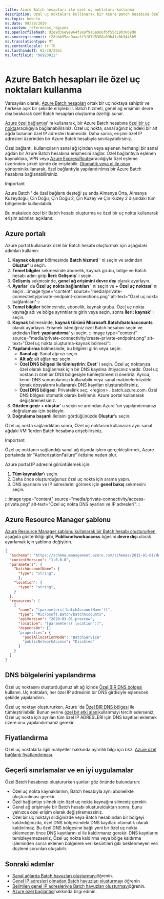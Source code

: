 ```yaml
---
title: Azure Batch hesapları ile özel uç noktaları kullanma
description: Özel uç noktaları kullanarak bir Azure Batch hesabına özel olarak nasıl bağlanacağınızı öğrenin.
ms.topic: how-to
ms.date: 09/28/2020
ms.custom: references_regions
ms.openlocfilehash: d2e9d36e9e964f2e9f9a5a986fbf55d19b3069d8
ms.sourcegitcommit: f28ebb95ae9aaaff3f87d8388a09b41e0b3445b5
ms.translationtype: MT
ms.contentlocale: tr-TR
ms.lasthandoff: 03/29/2021
ms.locfileid: "98920012"
---
```

# <a name="use-private-endpoints-with-azure-batch-accounts"></a>Azure Batch hesapları ile özel uç noktaları kullanma

Varsayılan olarak, [Azure Batch hesapları](accounts.md) ortak bir uç noktaya sahiptir ve herkese açık bir şekilde erişilebilir. Batch hizmeti, genel ağ erişimini devre dışı bırakarak özel Batch hesapları oluşturma özelliği sunar.

[Azure özel bağlantısı](../private-link/private-link-overview.md)' nı kullanarak, bir Azure Batch hesabına [özel bir uç nokta](../private-link/private-endpoint-overview.md)aracılığıyla bağlanabilirsiniz. Özel uç nokta, sanal ağınız içindeki bir alt ağda bulunan özel IP adresleri kümesidir. Daha sonra, erişimi özel IP adresleri üzerinden bir Azure Batch hesabıyla sınırlayabilirsiniz.

Özel bağlantı, kullanıcıların sanal ağ içinden veya eşlenen herhangi bir sanal ağdan bir Azure Batch hesabına erişmesini sağlar. Özel bağlantıyla eşlenen kaynaklara, VPN veya [Azure ExpressRoute](../expressroute/expressroute-introduction.md)aracılığıyla özel eşleme üzerinden şirket içinde de erişilebilir. [Otomatik veya el ile onay yöntemini](../private-link/private-endpoint-overview.md#access-to-a-private-link-resource-using-approval-workflow)kullanarak, özel bağlantıyla yapılandırılmış bir Azure Batch hesabına bağlanabilirsiniz.

> [!IMPORTANT]
> Azure Batch ' de özel bağlantı desteği şu anda Almanya Orta, Almanya Kuzeydoğu, Çin Doğu, Çin Doğu 2, Çin Kuzey ve Çin Kuzey 2 dışındaki tüm bölgelerde kullanılabilir.

Bu makalede özel bir Batch hesabı oluşturma ve özel bir uç nokta kullanarak erişim adımları açıklanır.

## <a name="azure-portal"></a>Azure portalı

Azure portal kullanarak özel bir Batch hesabı oluşturmak için aşağıdaki adımları kullanın:

1. **Kaynak oluştur** bölmesinde **Batch hizmeti** ' ni seçin ve ardından **Oluştur**' u seçin.
2. **Temel bilgiler** sekmesinde abonelik, kaynak grubu, bölge ve Batch hesabı adını girip **İleri: Gelişmiş**' i seçin.
3. **Gelişmiş** sekmesinde, **genel ağ erişimini** **devre dışı** olarak ayarlayın.
4. **Ayarlar**' da **Özel uç nokta bağlantıları** ' nı seçin ve **+ Özel uç noktası**' nı seçin
   :::image type="content" source="media/private-connectivity/private-endpoint-connections.png" alt-text="Özel uç nokta bağlantıları":::
5. **Temel bilgiler** bölmesinde, abonelik, kaynak grubu, Özel uç nokta kaynağı adı ve bölge ayrıntılarını girin veya seçin, sonra **İleri: kaynak**' ı seçin.
6. **Kaynak** bölmesinde, **kaynak türünü** **Microsoft.Batch/batchaccounts** olarak ayarlayın. Erişmek istediğiniz özel Batch hesabını seçin ve ardından **İleri: yapılandırma**' yı seçin.
   :::image type="content" source="media/private-connectivity/create-private-endpoint.png" alt-text="Özel uç nokta oluşturma-kaynak bölmesi":::
7. **Yapılandırma** bölmesinde, bu bilgileri girin veya seçin:
   - **Sanal ağ**: Sanal ağınızı seçin.
   - **Alt ağ**: alt ağlarınızı seçin.
   - **Özel DNS bölgesi Ile tümleştirin**: **Evet**' i seçin. Özel uç noktanıza özel olarak bağlanmak için bir DNS kaydına ihtiyacınız vardır. Özel uç noktanızı özel bir DNS bölgesiyle tümleştirmenizi öneririz. Ayrıca, kendi DNS sunucularınızı kullanabilir veya sanal makinelerinizdeki konak dosyalarını kullanarak DNS kayıtları oluşturabilirsiniz.
   - **Özel DNS bölgesi**: Privatelink seç. \<region\> . batch.azure.com. Özel DNS bölgesi otomatik olarak belirlenir. Azure portal kullanarak değiştiremezsiniz.
8. **Gözden geçir + oluştur**' u seçin ve ardından Azure 'un yapılandırmanızı doğrulaması için bekleyin.
9. **Doğrulama başarılı** iletisini gördüğünüzde **Oluştur**’u seçin.

Özel uç nokta sağlandıktan sonra, Özel uç noktasını kullanarak aynı sanal ağdaki VM 'lerden Batch hesabına erişebilirsiniz.

> [!IMPORTANT]
> Özel uç noktanın sağlandığı sanal ağ dışında işlem gerçekleştirmek, Azure portalında bir "AuthorizationFailure" iletisine neden olur.

Azure portal IP adresini görüntülemek için:

1. **Tüm kaynaklar**’ı seçin.
2. Daha önce oluşturduğunuz özel uç nokta için arama yapın.
3. DNS ayarlarını ve IP adreslerini görmek için **genel bakış** sekmesini seçin.

:::image type="content" source="media/private-connectivity/access-private.png" alt-text="Özel uç nokta DNS ayarları ve IP adresleri":::

## <a name="azure-resource-manager-template"></a>Azure Resource Manager şablonu

[Azure Resource Manager şablonu kullanarak bir Batch hesabı oluştururken](quick-create-template.md), aşağıda gösterildiği gibi, **Publicnetworkaccess** öğesini **devre dışı** olarak ayarlamak için şablonu değiştirin.

```json
{
  "$schema": "https://schema.management.azure.com/schemas/2015-01-01/deploymentTemplate.json#",
  "contentVersion": "1.0.0.0",
  "parameters": {
    "batchAccountName": {
      "type": "string",
      },
    "location": {
      "type": "string",
    }
  },
  "resources": [
    {
      "name": "[parameters('batchAccountName')]",
      "type": "Microsoft.Batch/batchAccounts",
      "apiVersion": "2020-03-01-preview",
      "location": "[parameters('location')]",
      "dependsOn": []
      "properties": {
        "poolAllocationMode": "BatchService"
        "publicNetworkAccess": "Disabled"
      }
    }
  ]
}
```

## <a name="configure-dns-zones"></a>DNS bölgelerini yapılandırma

Özel uç noktasını oluşturduğunuz alt ağ içinde [Özel BIR DNS bölgesi](../dns/private-dns-privatednszone.md) kullanın. Uç noktaları, her özel IP adresinin bir DNS girdisiyle eşlenecek şekilde yapılandırın.

Özel uç noktayı oluştururken, Azure 'da [Özel BIR DNS bölgesi](../dns/private-dns-privatednszone.md) ile tümleştirilebilir. Bunun yerine [özel bir etki alanı](../dns/dns-custom-domain.md)kullanmayı tercih ederseniz, Özel uç nokta için ayrılan tüm özel IP ADRESLERI için DNS kayıtları eklemek üzere onu yapılandırmanız gerekir.

## <a name="pricing"></a>Fiyatlandırma

Özel uç noktalarla ilgili maliyetler hakkında ayrıntılı bilgi için bkz. [Azure özel bağlantı fiyatlandırması](https://azure.microsoft.com/pricing/details/private-link/).

## <a name="current-limitations-and-best-practices"></a>Geçerli sınırlamalar ve en iyi uygulamalar

Özel Batch hesabınızı oluştururken şunları göz önünde bulundurun:

- Özel uç nokta kaynaklarının, Batch hesabıyla aynı abonelikte oluşturulması gerekir.
- Özel bağlantıyı silmek için özel uç nokta kaynağını silmeniz gerekir.
- Genel ağ erişimiyle bir Batch hesabı oluşturulduktan sonra, bunu yalnızca özel erişim olarak değiştiremezsiniz.
- Özel bir uç noktayı sildiğinizde veya Batch hesabından bir bölgeyi kaldırdığınızda, özel DNS bölgesindeki DNS kayıtları otomatik olarak kaldırılmaz. Bu özel DNS bölgesine bağlı yeni bir özel uç nokta eklemeden önce DNS kayıtlarını el ile kaldırmanız gerekir. DNS kayıtlarını temizleyemezseniz, Özel uç nokta kaldırma veya bölge kaldırma işleminden sonra eklenen bölgelere veri kesintileri gibi beklenmeyen veri düzlemi sorunları oluşabilir.

## <a name="next-steps"></a>Sonraki adımlar

- [Sanal ağlarda Batch havuzları oluşturmayı](batch-virtual-network.md)öğrenin.
- [Genel IP adresleri olmadan Batch havuzları oluşturmayı](batch-pool-no-public-ip-address.md) öğrenin
- [Belirtilen genel IP adresleriyle Batch havuzları oluşturmayı](create-pool-public-ip.md)öğrenin.
- [Azure özel bağlantısı](../private-link/private-link-overview.md)hakkında bilgi edinin.
